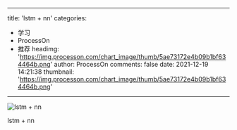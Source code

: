 
---
title: 'lstm + nn'
categories: 
 - 学习
 - ProcessOn
 - 推荐
headimg: 'https://img.processon.com/chart_image/thumb/5ae73172e4b09b1bf634464b.png'
author: ProcessOn
comments: false
date: 2021-12-19 14:21:38
thumbnail: 'https://img.processon.com/chart_image/thumb/5ae73172e4b09b1bf634464b.png'
---

<div>   
<img class="thumb" alt="lstm + nn" src="https://img.processon.com/chart_image/thumb/5ae73172e4b09b1bf634464b.png" referrerpolicy="no-referrer">
<p>lstm + nn</p>  
</div>
            